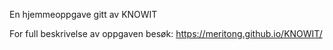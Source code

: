 En hjemmeoppgave gitt av KNOWIT

For full beskrivelse av oppgaven besøk: https://meritong.github.io/KNOWIT/


